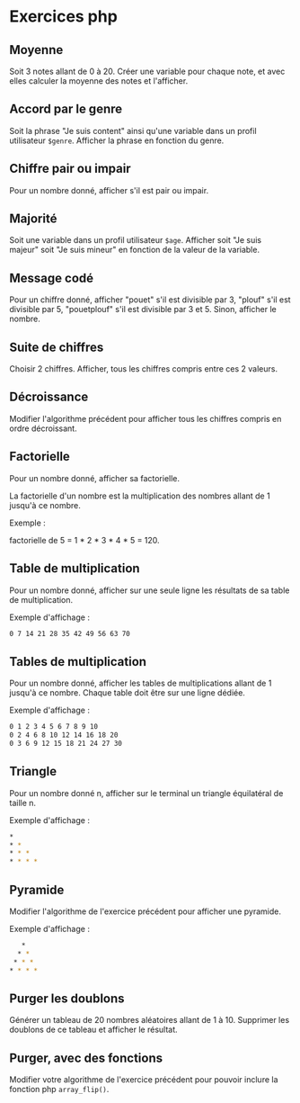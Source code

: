 # Exercices php

## Moyenne

Soit 3 notes allant de 0 à 20. Créer une variable pour chaque note, et avec elles calculer la moyenne des notes et l'afficher.

## Accord par le genre

Soit la phrase "Je suis content" ainsi qu'une variable dans un profil utilisateur `$genre`. Afficher la phrase en fonction du genre.

## Chiffre pair ou impair

Pour un nombre donné, afficher s'il est pair ou impair.

## Majorité

Soit une variable dans un profil utilisateur `$age`. Afficher soit "Je suis majeur" soit "Je suis mineur" en fonction de la valeur de la variable.

## Message codé

Pour un chiffre donné, afficher "pouet" s'il est divisible par 3, "plouf" s'il est divisible par 5, "pouetplouf" s'il est divisible par 3 et 5. Sinon, afficher le nombre.

## Suite de chiffres

Choisir 2 chiffres. Afficher, tous les chiffres compris entre ces 2 valeurs.

## Décroissance

Modifier l'algorithme précédent pour afficher tous les chiffres compris en ordre décroissant.

## Factorielle

Pour un nombre donné, afficher sa factorielle.

La factorielle d'un nombre est la multiplication des nombres allant de 1 jusqu'à ce nombre.

Exemple :

factorielle de 5 = 1 * 2 * 3 * 4 * 5 = 120. 

## Table de multiplication

Pour un nombre donné, afficher sur une seule ligne les résultats de sa table de multiplication.

Exemple d'affichage :

```bash
0 7 14 21 28 35 42 49 56 63 70
```

## Tables de multiplication

Pour un nombre donné, afficher les tables de multiplications allant de 1 jusqu'à ce nombre. Chaque table doit être sur une ligne dédiée.

Exemple d'affichage :

```bash
0 1 2 3 4 5 6 7 8 9 10
0 2 4 6 8 10 12 14 16 18 20
0 3 6 9 12 15 18 21 24 27 30
```
 
## Triangle

Pour un nombre donné n, afficher sur le terminal un triangle équilatéral de taille n.

Exemple d'affichage :

```bash
*
* *
* * *
* * * *
```
## Pyramide

Modifier l'algorithme de l'exercice précédent pour afficher une pyramide.

Exemple d'affichage :

```bash
   *
  * *
 * * *
* * * *
```

## Purger les doublons

Générer un tableau de 20 nombres aléatoires allant de 1 à 10. Supprimer les doublons de ce tableau et afficher le résultat.

## Purger, avec des fonctions

Modifier votre algorithme de l'exercice précédent pour pouvoir inclure la fonction php `array_flip()`.
